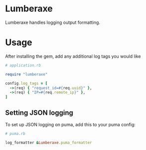 # Lumberaxe

Lumberaxe handles logging output formatting.

# Usage

After installing the gem, add any additional log tags you would like

```ruby
# application.rb

require "lumberaxe"

config.log_tags = [
  ->(req) { "request_id=#{req.uuid}" },
  ->(req) { "IP=#{req.remote_ip}" },
]
```

## Setting JSON logging

To set up JSON logging on puma, add this to your puma config:

```ruby
# puma.rb

log_formatter &Lumberaxe.puma_formatter
```
